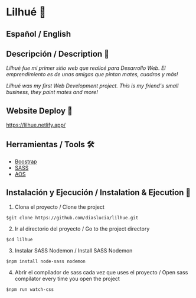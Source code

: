 # Lilhué 🧉

## Español / English

## Descripción / Description 🚀

_Lilhué fue mi primer sitio web que realicé para Desarrollo Web. El emprendimiento es de unas amigas que pintan mates, cuadros y más!_

_Lilhué was my first Web Development project. This is my friend's small business, they paint mates and more!_

## Website Deploy 🏁

https://lilhue.netlify.app/

## Herramientas / Tools 🛠️

* [Boostrap](https://getbootstrap.com/)
* [SASS](https://sass-lang.com/)
* [AOS](https://michalsnik.github.io/aos/)

## Instalación y Ejecución / Instalation & Ejecution 🚀

1. Clona el proyecto / Clone the project
```
$git clone https://github.com/diaslucia/lilhue.git
```
2. Ir al directorio del proyecto / Go to the project directory
```
$cd lilhue
```
3. Instalar SASS Nodemon / Install SASS Nodemon
```
$npm install node-sass nodemon
```
4. Abrir el compilador de sass cada vez que uses el proyecto / Open sass compilator every time you open the project
```
$npm run watch-css
```
